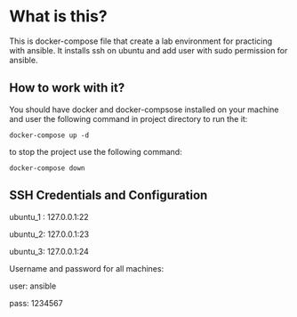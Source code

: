 # What is this?
This is docker-compose file that create a lab environment for practicing with ansible. It installs ssh on ubuntu and add user with sudo permission for ansible.

## How to work with it?
You should have docker and docker-compsose installed on your machine and user the following command in project directory to run the it:
```
docker-compose up -d
```
to stop the project use the following command:
```
docker-compose down
```

## SSH Credentials and Configuration
ubuntu_1 : 127.0.0.1:22

ubuntu_2: 127.0.0.1:23

ubuntu_3: 127.0.0.1:24

Username and password for all machines:

user: ansible

pass: 1234567

